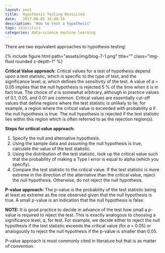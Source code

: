 ```yaml
---
layout: post
title:  Hypothesis Testing Revisited
date:   2017-06-02 16:40:16
description: "How to test a hypothesis"
tags: statistics
categories: data-science machine-learning
---
```


There are two equivalent approaches to hypothesis testing:

<div class="row justify-content-sm-center">
    <div class="col-sm mt-3 mt-md-0">
        {% include figure.html path="assets/img/blog-7-1.png" title="" class="img-fluid rounded z-depth-1" %}
    </div>
</div>


**Critical Value approach:** Critical values for a test of hypothesis depend upon a test statistic, which is specific to the type of test, and the significance level, 𝛼, which defines the sensitivity of the test. A value of 𝛼 = 0.05 implies that the null hypothesis is rejected 5 % of the time when it is in fact true. The choice of 𝛼 is somewhat arbitrary, although in practice values of 0.1, 0.05, and 0.01 are common. Critical values are essentially cut-off values that define regions where the test statistic is unlikely to lie; for example, a region where the critical value is exceeded with probability 𝛼 if the null hypothesis is true. The null hypothesis is rejected if the test statistic lies within this region which is often referred to as the rejection region(s).

**Steps for critical value approach:**

1. Specify the null and alternative hypothesis.
2. Using the sample data and assuming the null hypothesis is true, calculate the value of the test statistic.
3. Using the distribution of the test statistic, look up the critical value such that the probability of making a Type I error is equal to alpha (which you specify).
4. Compare the test statistic to the critical value. If the test statistic is more extreme in the direction of the alternative than the critical value, reject the null hypothesis. Otherwise, do not reject the null hypothesis.

**P-value approach:** The p-value is the probability of the test statistic being at least as extreme as the one observed given that the null hypothesis is true. A small p-value is an indication that the null hypothesis is false.

**NOTE:** It is good practice to decide in advance of the test how small a p-value is required to reject the test. This is exactly analogous to choosing a significance level, 𝛼, for test. For example, we decide either to reject the null hypothesis if the test statistic exceeds the critical value (for 𝛼 = 0.05) or analogously to reject the null hypothesis if the p-value is smaller than 0.05.

P-value approach is most commonly cited in literature but that is as matter of convention.
